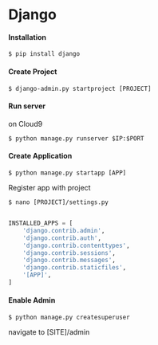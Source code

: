 Django
======

#### Installation

    $ pip install django

#### Create Project

    $ django-admin.py startproject [PROJECT]
    

#### Run server

on Cloud9

    $ python manage.py runserver $IP:$PORT
    
    
#### Create Application

    $ python manage.py startapp [APP]

Register app with project

    $ nano [PROJECT]/settings.py

```python

INSTALLED_APPS = [
    'django.contrib.admin',
    'django.contrib.auth',
    'django.contrib.contenttypes',
    'django.contrib.sessions',
    'django.contrib.messages',
    'django.contrib.staticfiles',
    '[APP]',
]

```

#### Enable Admin

    $ python manage.py createsuperuser

navigate to [SITE]/admin


